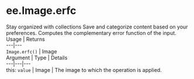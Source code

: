 
#  ee.Image.erfc
Stay organized with collections  Save and categorize content based on your preferences. 
Computes the complementary error function of the input. Usage | Returns  
---|---  
`Image.erfc()` | Image  
Argument | Type | Details  
---|---|---  
this: `value` | Image | The image to which the operation is applied.  
